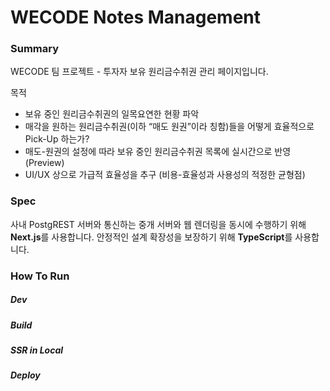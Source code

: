 # WECODE Notes Management

### Summary

WECODE 팀 프로젝트 - 투자자 보유 원리금수취권 관리 페이지입니다.

목적
- 보유 중인 원리금수취권의 일목요연한 현황 파악
- 매각을 원하는 원리금수취권(이하 “매도 원권”이라 칭함)들을 어떻게 효율적으로 Pick-Up 하는가?
- 매도-원권의 설정에 따라 보유 중인 원리금수취권 목록에 실시간으로 반영 (Preview)
- UI/UX 상으로 가급적 효율성을 추구 (비용-효율성과 사용성의 적정한 균형점)

### Spec

사내 PostgREST 서버와 통신하는 중개 서버와 웹 렌더링을 동시에 수행하기 위해 **Next.js**를 사용합니다. 안정적인 설계 확장성을 보장하기 위해 **TypeScript**를 사용합니다.

### How To Run

##### Dev

##### Build

##### SSR in Local

##### Deploy

